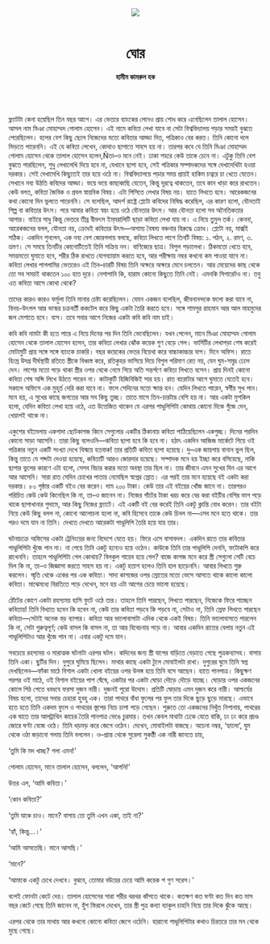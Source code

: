 <div align=center>
<img src=https://images.prothomalo.com/prothomalo-bangla%2F2022-10%2Fa65329fa-f843-436f-b976-4f2babfe984f%2FMasuk_Art_28_09_2022.png?rect=0%2C0%2C2438%2C1280&w=1200&ar=40%3A21&auto=format%2Ccompress&ogImage=true&mode=crop&overlay=&overlay_position=bottom&overlay_width_pct=1 />
<br><br>
<h1>ঘোর</h1> 
<h4>হামীম কামরুল হক</h4>
<br><br>
</div>

ফ্ল্যাটটা কেনা হয়েছিল তিন বছর আগে। এর ভেতরে ব্যাংকের লোনও প্রায় শোধ করে এনেছিলেন তালাল হোসেন। আসল নাম মিঞা মোহাম্মদ গোলাম হোসেন। এই নামে কবিতা লেখা যাবে না সেটা বিশ্ববিদ্যালয় পড়ার সময়ই বুঝতে পেরেছিলেন। হলের বেশ কিছু ছেলে নিজেদের মতো কবিতার আড্ডা দিত, পত্রিকাও বের করত। তিনি কোনো দলে ভিড়তে পারেননি। এই যে কবিতা লেখেন, কোথাও ছাপাতে সাহস হয় না। তারপর কবে যে তিনি মিঞা মোহাম্মদ গোলাম হোসেন থেকে তালাল হোসেন হলেন,Ñতা–ও মনে নেই। ঢাকা শহরে কেউ তাকে চেনে না। এটুকু তিনি বেশ বুঝতে পারছিলেন, শুধু লেখালেখি দিয়ে হবে না, যেখানে ছাপা হবে, সেই পত্রিকার সম্পাদকদের সঙ্গে দেখাদেখিটা হওয়া দরকার। সেই দেখাদেখি কিছুতেই তার হয়ে ওঠে না। বিশ্ববিদ্যালয়ে পড়ার সময় প্রায়ই হাকিম চত্বরে চা খেতে যেতেন। সেখানে নব্য উঠতি কবিদের আড্ডা। ভয়ে ভয়ে কাছাকাছি যেতেন, কিন্তু দূরত্বে থাকতেন, তবে কান খাড়া করে রাখতেন। কেউ বলত, কবিতা জৈবিক ও প্রবল স্নায়বিক বিষয়। এটা পিসিতে লেখার বিষয় নয়। হাতে লিখতে হবে। আরেকজনের কথা কোনো দিন ভুলতে পারেননি। সে বলেছিল, আদর্শ রাষ্ট্রে প্লেটো কবিদের নিষিদ্ধ করেছিল, এর কারণ হলো, যৌনতাই শিল্প বা কবিতার উৎস। পরে আবার কবিতা স্বয়ং হয়ে ওঠে যৌনতার উৎস। আর যৌনতা হলো সব অনৈতিকতার আগার। বাইরে সাধু কিন্তু ভেতরে তীব্র বীভৎস ইম্​মরালিটি ছাড়া কবিতা লেখা যায় না। এ নিয়ে তুমুল তর্ক। কেননা, আরেকজনের বলল, যৌনতা নয়, ক্রোধই কবিতার উৎস—অসাম্য বৈষম্য বঞ্চনার বিরুদ্ধে ক্রোধ। প্লেটো নয়, মার্ক্সই সঠিক। একদিন শুনলেন, এক নব্য বেশ জোরগলায় বলছে, কবিতা লিখতে লাগে তিনটি বিষয়: ১. পঠন, ২. রমণ, ৩. ভ্রমণ। সে সময়ে তিনটির কোনোটিতেই তিনি সক্রিয় নন। বাণিজ্যের ছাত্র। বিপুল পড়ালেখা। ঠিকমতো খেতে হবে, সময়মতো ঘুমাতে হবে, শরীর ঠিক রাখতে যোগব্যায়াম করতে হবে, আর পরীক্ষায় নম্বর কখনো কম পাওয়া যাবে না। কবিতা লেখার পাগলামির ভেতরেও এই তিন–চারটি বিষয় তিনি অক্ষরে অক্ষরে মেনে চলতেন। আর মেয়েদের কাছ থেকে তো সব সময়ই থাকতেন ১০০ হাত দূরে। নেশাপানি কি, হারাম কোনো কিছুতে তিনি নেই। এমনকি সিগারেটও না। তবু এত কবিতা আসে কোথা থেকে? 

তাদের কারও কারও ফর্মুলা তিনি মানার চেষ্টা করেছিলেন। যেমন একজন বলেছিল, জীবনানন্দকে ফলো করা যাবে না, বিনয়-উৎপল আর ভাস্কর চক্রবর্তী ককটেল করে কিছু একটা তৈরি করতে হবে। সঙ্গে শামসুর রাহমান আর আল মাহমুদের জল মেশাতে হবে। ব্যস। তবে সবার আগে নিজের একটা কবি কবি নাম চাই।

কবি কবি নামটা কী হতে পারে এ নিয়ে দিনের পর দিন তিনি ভেবেছিলেন। যখন পেলেন, মানে মিঞা মোহাম্মদ গোলাম হোসেন থেকে তালাল হোসেন হলেন, তার কবিতা লেখার ঝোঁক কয়েক গুণ বেড়ে গেল। ভার্সিটির লেখাপড়া শেষ করেই মোটামুটি প্রায় সঙ্গে সঙ্গে ব্যাংকে চাকরি। বছর কয়েকের ভেতর বিয়েথা করে বাচ্চাকাচ্চার বাপ। দিনে অফিস। রাতে হিংস্র উদগ্র দীর্ঘস্থায়ী রতিতে স্ত্রীকে বিধ্বস্ত করে, রতিকুহর ভাসিয়ে দিয়ে বিপুল পরিমাণ রেত নয়, যেন ঘুম-সমুদ্র ঢেলে দেন। লাশের মতো পড়ে থাকা স্ত্রীর ওপর থেকে নেমে গিয়ে অতি সন্তর্পণে কবিতা লিখতে বসেন। প্রায় দিনই কোনো কবিতা শেষ অব্দি লিখে উঠতে পারেন না। কাটাকুটি হিজিবিজিই সার হয়। রাত বারোটার আগে ঘুমাতে যেতেই হবে। সকালে অফিসে এক মুহূর্ত দেরি করা যাবে না। ফলে সেদিনের মতো ক্ষান্ত হন। যেদিন লিখতে পারেন, স্বর্গীয় সুখ পান। মনে হয়, এ সুখের কাছে জগতের আর সব কিছু তুচ্ছ। তাতে মাসে তিন-চারটার বেশি হয় না। আর একটা মুশকিল হলো, যেদিন কবিতা লেখা হয়ে ওঠে, এত উত্তেজিত থাকেন যে এরপর পাণ্ডুলিপিটা কোথায় কোনো দিকে গুঁজে দেন, খেয়ালই থাকে না।

একুশের বইমেলায় একগাদা ছোটকাগজ কিনে সেগুলোর একটির ঠিকানায় কবিতা পাঠিয়েছিলেন একগুচ্ছ। দিনের পরদিন কোনো সাড়া আসেনি। তারা কিছু বলেওনি—কবিতা ছাপা হবে কি হবে না। হঠাৎ একদিন আজিজ মার্কেটে গিয়ে ওই পত্রিকার নতুন একটি সংখ্যা দেখে বিস্ময়ে হতবাক! তার প্রতিটি কবিতা ছাপা হয়েছে। দু–এক জায়গায় বানান ভুল ছিল, কিন্তু তাতে যে শব্দটা দেওয়া হয়েছে, কবিতাটি আরও জোরদার হয়েছে। সম্পাদক মনে হয় ইচ্ছা করে বসিয়েছে, নাকি ছাপার ভুলের কারণে এটা হলো, সেসব বিচার করার মতো অবস্থা তার ছিল না। তার জীবনে এমন সুখের দিন এর আগে আর আসেনি। সারা রাত সেদিন চোখের পাতায় নেমেছিল স্বপ্নের স্রোত। এর পরই তার মনে হয়েছে বই একটা করা দরকার। ৮০ পৃষ্ঠার একটি বইও বের করেন। দাম ২০০ টাকা। কেউ তার এই বইয়ের খোঁজ জানে না। তারপরও পরিচিত কেউ কেউ কিনেছিল কি না, তা–ও জানেন না। নিজের গাঁটের টাকা খরচ করে বের করা বইটির বেশির ভাগ পড়ে থাকে ছাপাখানার গুদামে, আর কিছু নিজের ফ্ল্যাটে। এই একটি বই বের করেই তিনি একটু ক্লান্তি বোধ করেন। তার বইটা নিয়ে কেউ কিছু বলল না, কোনো আলোচনা হলো না, কবি হিসেবে তাকে কেউ চিনল না—এসব মনে হতে থাকে। তার পরও দমে যান না তিনি। দেখতে দেখতে আরেকটা পাণ্ডুলিপি তৈরি হয়ে যায় তার।

ঘটনাচক্রে অফিসের একটা ট্রেনিংয়ের জন্য বিদেশে যেতে হয়। ফিরে এসে বাসাবদল। একদিন রাতে তার কবিতার পাণ্ডুলিপিটা খুঁজে পান না। না পেয়ে তিনি একটু হন্যেও হয়ে ওঠেন। কাউকে তিনি তার পাণ্ডুলিপি দেননি, ফটোকপি করে রাখেননি। তাহলে পাণ্ডুলিপিটা গেল কোথায়? বিলকুল গায়েব হয়ে গেল? বাজে কাগজ মনে করে স্ত্রী সেগুলো সেটি বেচে দিল কি না, তা–ও জিজ্ঞাসা করতে সাহস হয় না। একটু হতাশ হলেও তিনি হাল ছাড়েননি। আবার লিখতে শুরু করলেন। স্মৃতি থেকে একের পর এক কবিতা। সাদা কাগজের ওপর স্রোতের মতো ভেসে আসতে থাকে কালো কালো কবিতা। মাঝেমধ্যে বিরতিতে পড়ে দেখেন, মনে হয় এটা আগের চেয়ে ভালো হয়েছে।

ঠোঁটের কোণে একটা রহস্যময় হাসি ফুটে ওঠে তার। তাহলে তিনি পারছেন, লিখতে পারছেন, নিজেকে ফিরে পাচ্ছেন কবিতায়! তিনি বিখ্যাত হবেন কি হবেন না, কেউ তার কবিতা পড়বে কি পড়বে না, সেটাও না, তিনি স্রেফ লিখতে পারছেন কবিতা—সেটাই অনেক বড় ব্যাপার। কবিতা আর ভালোবাসাটা এদিক থেকে একই বিষয়। তিনি ভালোবাসতে পারলেন কি না, সেটা গুরুত্বপূর্ণ; কেউ বাসল কি বাসল না, তা আর বিবেচনায় পড়ে না। আবার একদিন রাতের বেলায় নতুন এই পাণ্ডুলিপিটাও আর খুঁজে পান না। এবার একটু দমে যান।

সবচেয়ে রহস্যময় ও মারাত্মক ঘটনাটা এরপর ঘটল। কদিনের জন্য স্ত্রী বাপের বাড়িতে বেড়াতে গেছে পুত্রকন্যাসহ। বাসায় তিনি একা। ছুটির দিন। দুপুরে ঘুমিয়ে ছিলেন। মাথার কাছে একটা টুলে মোবাইলটা রাখা। দুপুরের ঘুমে তিনি স্বপ্ন দেখছিলেন—ফাঁকা মাঠে বিশাল একটা খোলা বইয়ের ওপর উলঙ্গ হয়ে তিনি বসে আছেন। হাতে পানপাত্র। কিছুক্ষণ পরপর ওই মাঠে, ওই বিশাল বইয়ের পাশ ঘেঁষে, একটার পর একটা ঘোড়া দৌড়ে দৌড়ে যাচ্ছে। ঘোড়ার ওপর একজনের কোলে পিঠ পেতে ধবধবে ফরসা দুজন নারী। দুজনই পুরো উদোম। প্রতিটি ঘোড়ায় এমন দুজন করে নারী। আশ্চর্যের বিষয় হলো, তাদের সবার চেহারা হুবহু এক। তারা পাথরে বাঁধা ফুলের পর ফুল তার দিকে ছুড়ে ছুড়ে মারছে। এভাবে হতে হতে তিনি একদম ফুলে ও পাথরের স্তূপের নিচে চাপা পড়ে গেছেন। শুরুতে তো একজনের নিখুঁত নিশানায়, পাথরের এক ঘাতে তার আলট্রাথিন কাচের তৈরি পানপাত্র ভেঙে চুরমার। তখন কেবল মাথাটা ঢেকে যেতে বাকি, ঢং ঢং করে প্রচণ্ড জোরে ঘণ্টা বেজে ওঠে। তিনি ধড়মড় করে জেগে ওঠেন। দেখেন, মোবাইলটা বাজছে। অচেনা নম্বর, ‘হ্যালো’, ঘুম থেকে ওঠা জড়ানো গলায় তিনি বললেন। ও–প্রান্ত থেকে সুরেলা সুকণ্ঠী এক নারী জানতে চায়,

‘তুমি কি মদ খাচ্ছ? গলা এমন!’

গোলাম হোসেন, মানে তালাল হোসেন, বললেন, ‘আপনি!’

উত্তর এল, ‘আমি কবিতা।’

‘কোন কবিতা?’

‘তুমি যাকে চাও। মানে? বাসায় তো তুমি এখন একা, তাই না?’

‘হ্যাঁ, কিন্তু...।’

‘আমি আসতেছি। মানে আসছি।’

‘মানে?’

‘আমাকে একটু চেখে দেখবে। বুঝবে, তোমার বউয়ের চেয়ে আমি কয়েক শ গুণ সরেস।’

বলেই ফোনটা কেটে দেয়। তালাল হোসেনের সারা শরীর থরথর কাঁপতে থাকে। কতক্ষণ কত ঘণ্টা কত দিন কত মাস বছর কেটে গেছে তিনি জানেন না, হুঁশ ফিরলে দেখেন, তার স্ত্রী পুত্র কন্যা ব্যাকুল চাহনি নিয়ে তার দিকে ঝুঁকে আছে।

এরপর থেকে তার মাথায় আর কখনো কোনো কবিতা জেগে ওঠেনি। হারানো পাণ্ডুলিপিটার কথাও চিরতরে তার মন থেকে মুছে গেছে।

